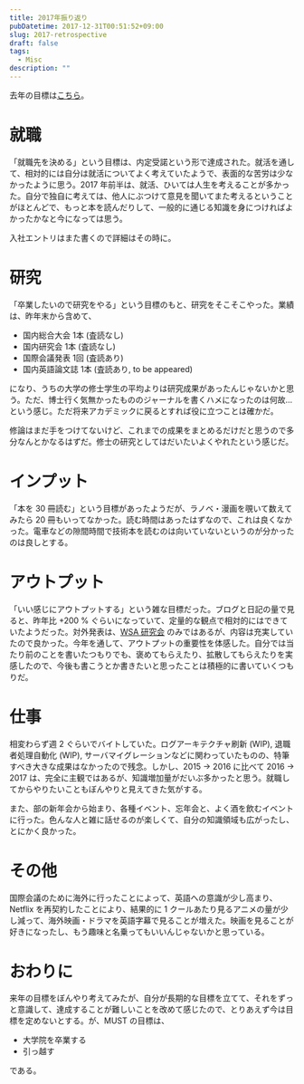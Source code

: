 ```yaml
---
title: 2017年振り返り
pubDatetime: 2017-12-31T00:51:52+09:00
slug: 2017-retrospective
draft: false
tags:
  - Misc
description: ""
---
```


去年の目標は[こちら](https://itkq.jp/blog/2017/01/03/2017-goal/)。

<!--more-->

# 就職
「就職先を決める」という目標は、内定受諾という形で達成された。就活を通して、相対的には自分は就活についてよく考えていたようで、表面的な苦労は少なかったように思う。2017 年前半は、就活、ひいては人生を考えることが多かった。自分で独自に考えては、他人にぶつけて意見を聞いてまた考えるということがほとんどで、もっと本を読んだりして、一般的に通じる知識を身につければよかったかなと今になっては思う。

入社エントリはまた書くので詳細はその時に。

# 研究
「卒業したいので研究をやる」という目標のもと、研究をそこそこやった。業績は、昨年末から含めて、

* 国内総合大会 1本 (査読なし)
* 国内研究会 1本 (査読なし)
* 国際会議発表 1回 (査読あり)
* 国内英語論文誌 1本 (査読あり, to be appeared)

になり、うちの大学の修士学生の平均よりは研究成果があったんじゃないかと思う。ただ、博士行く気無かったもののジャーナルを書くハメになったのは何故…という感じ。ただ将来アカデミックに戻るとすれば役に立つことは確かだ。

修論はまだ手をつけてないけど、これまでの成果をまとめるだけだと思うので多分なんとかなるはずだ。修士の研究としてはだいたいよくやれたという感じだ。

# インプット
「本を 30 冊読む」という目標があったようだが、ラノベ・漫画を覗いて数えてみたら 20 冊もいってなかった。読む時間はあったはずなので、これは良くなかった。電車などの隙間時間で技術本を読むのは向いていないというのが分かったのは良しとする。

# アウトプット
「いい感じにアウトプットする」という雑な目標だった。ブログと日記の量で見ると、昨年比 +200 % ぐらいになっていて、定量的な観点で相対的にはできていたようだった。対外発表は、[WSA 研究会](http://websystemarchitecture.hatenablog.jp/entry/2017/12/17/133301) のみではあるが、内容は充実していたので良かった。今年を通して、アウトプットの重要性を体感した。自分では当たり前のことを書いたつもりでも、褒めてもらえたり、拡散してもらえたりを実感したので、今後も書こうとか書きたいと思ったことは積極的に書いていくつもりだ。

# 仕事
相変わらず週 2 ぐらいでバイトしていた。ログアーキテクチャ刷新 (WIP), 退職者処理自動化 (WIP), サーバマイグレーションなどに関わっていたものの、特筆すべき大きな成果はなかったので残念。しかし、2015 → 2016 に比べて 2016 → 2017 は、完全に主観ではあるが、知識増加量がだいぶ多かったと思う。就職してからやりたいこともぼんやりと見えてきた気がする。

また、部の新年会から始まり、各種イベント、忘年会と、よく酒を飲むイベントに行った。色んな人と雑に話せるのが楽しくて、自分の知識領域も広がったし、とにかく良かった。

# その他
国際会議のために海外に行ったことによって、英語への意識が少し高まり、Netflix を再契約したことにより、結果的に 1 クールあたり見るアニメの量が少し減って、海外映画・ドラマを英語字幕で見ることが増えた。映画を見ることが好きになったし、もう趣味と名乗ってもいいんじゃないかと思っている。

# おわりに
来年の目標をぼんやり考えてみたが、自分が長期的な目標を立てて、それをずっと意識して、達成することが難しいことを改めて感じたので、とりあえず今は目標を定めないとする。が、MUST の目標は、

- 大学院を卒業する
- 引っ越す

である。
